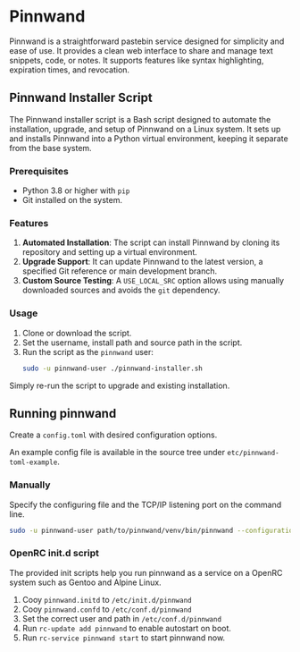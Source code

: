 # Pinnwand

Pinnwand is a straightforward pastebin service designed for simplicity and ease of use. It provides a clean web interface to share and manage text snippets, code, or notes. It supports features like syntax highlighting, expiration times, and revocation.

## Pinnwand Installer Script

The Pinnwand installer script is a Bash script designed to automate the installation, upgrade, and setup of Pinnwand on a Linux system. It sets up and installs Pinnwand into a Python virtual environment, keeping it separate from the base system.

### Prerequisites

- Python 3.8 or higher with `pip`
- Git installed on the system.

### Features

1. **Automated Installation**: The script can install Pinnwand by cloning its repository and setting up a virtual environment.
2. **Upgrade Support**: It can update Pinnwand to the latest version, a specified Git reference or main development branch.
3. **Custom Source Testing**: A `USE_LOCAL_SRC` option allows using manually downloaded sources and avoids the `git` dependency.

### Usage

1. Clone or download the script.
2. Set the username, install path and source path in the script.
3. Run the script as the `pinnwand` user:
   ```bash
   sudo -u pinnwand-user ./pinnwand-installer.sh
   ```
Simply re-run the script to upgrade and existing installation.

## Running pinnwand

Create a `config.toml` with desired configuration options.

An example config file is available in the source tree under `etc/pinnwand-toml-example`.

### Manually
Specify the configuring file and the TCP/IP listening port on the command line.
```bash
sudo -u pinnwand-user path/to/pinnwand/venv/bin/pinnwand --configuration-path config.toml http --port 1234
```

### OpenRC init.d script
The provided init scripts help you run pinnwand as a service on a OpenRC system such as Gentoo and Alpine Linux.

1. Cooy `pinnwand.initd` to `/etc/init.d/pinnwand`
2. Cooy `pinnwand.confd` to `/etc/conf.d/pinnwand`
3. Set the correct user and path in `/etc/conf.d/pinnwand`
4. Run `rc-update add pinnwand` to enable autostart on boot.
5. Run `rc-service pinnwand start` to start pinnwand now.
